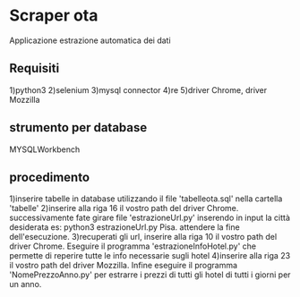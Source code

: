 # Scraper ota
Applicazione estrazione automatica dei dati
## Requisiti
1)python3
2)selenium
3)mysql connector
4)re
5)driver Chrome, driver Mozzilla
## strumento per database
MYSQLWorkbench
## procedimento
1)inserire tabelle in database utilizzando il file 'tabelleota.sql' nella cartella 'tabelle'
2)inserire alla riga 16 il vostro path del driver Chrome. successivamente fate girare file 'estrazioneUrl.py' inserendo in input la città desiderata
es: python3 estrazioneUrl.py Pisa. attendere la fine dell'esecuzione.
3)recuperati gli url, inserire alla riga 10 il vostro path del driver Chrome. Eseguire il programma 'estrazioneInfoHotel.py' che permette di reperire tutte le info necessarie sugli hotel
4)inserire alla riga 23 il vostro path del driver Mozzilla. Infine eseguire il programma 'NomePrezzoAnno.py' per estrarre i prezzi di tutti gli hotel di tutti i giorni per un anno.
